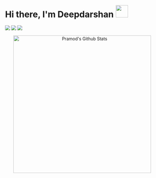 # Hi there, I'm Deepdarshan <img src="https://raw.githubusercontent.com/MartinHeinz/MartinHeinz/master/wave.gif" width="40px">


<!--
**deepdarshan21/deepdarshan21** is a ✨ _special_ ✨ repository because its `README.md` (this file) appears on your GitHub profile.

Here are some ideas to get you started:

- 🔭 I’m currently working on ...
- 🌱 I’m currently learning ...
- 👯 I’m looking to collaborate on ...
- 🤔 I’m looking for help with ...
- 💬 Ask me about ...
- 📫 How to reach me: ...
- 😄 Pronouns: ...
- ⚡ Fun fact: ...
-->
<!--
  - 🌱 I’m currently learning C++, Python, Android
-->

<a href="https://twitter.com/deeps_2106"><img src="https://img.icons8.com/fluent/144/000000/twitter.png"/></a> 
<a href="https://www.linkedin.com/in/deepdarshan-65673319a/"><img src="https://img.icons8.com/clouds/100/000000/linkedin.png"/></a> 
<a href="https://codetheorem.medium.com/"><img src="https://img.icons8.com/ios-filled/2x/medium-logo.png"/></a> 

<div>
  <p align="center">
    <img align="center" src="https://github-readme-stats.vercel.app/api?username=deepdarshan21&show_icons=true&title_color=00a6ff&icon_color=ffbb00&text_color=000000&bg_color=ffffff" alt="Pramod's Github Stats" width="450px">
  </p>
</div>
